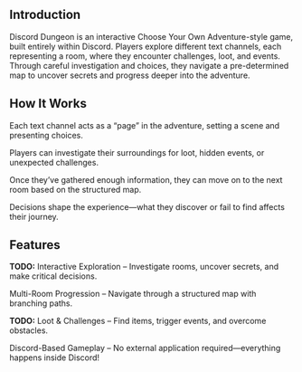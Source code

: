 ## Introduction
Discord Dungeon is an interactive Choose Your Own Adventure-style game, built entirely within Discord. Players explore different text channels, each representing a room, where they encounter challenges, loot, and events. Through careful investigation and choices, they navigate a pre-determined map to uncover secrets and progress deeper into the adventure.

## How It Works
Each text channel acts as a “page” in the adventure, setting a scene and presenting choices.

Players can investigate their surroundings for loot, hidden events, or unexpected challenges.

Once they’ve gathered enough information, they can move on to the next room based on the structured map.

Decisions shape the experience—what they discover or fail to find affects their journey.

## Features
**TODO:** Interactive Exploration – Investigate rooms, uncover secrets, and make critical decisions.

Multi-Room Progression – Navigate through a structured map with branching paths.

**TODO:** Loot & Challenges – Find items, trigger events, and overcome obstacles.

Discord-Based Gameplay – No external application required—everything happens inside Discord!
